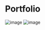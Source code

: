 # Portfolio

![image](https://user-images.githubusercontent.com/100470279/189720224-0e360c39-e911-4b88-b30f-007a19197427.png)
![image](https://user-images.githubusercontent.com/100470279/189720317-61b3ce92-7263-4571-98e8-55e8dc940639.png)
